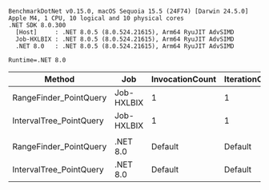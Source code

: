 ```

BenchmarkDotNet v0.15.0, macOS Sequoia 15.5 (24F74) [Darwin 24.5.0]
Apple M4, 1 CPU, 10 logical and 10 physical cores
.NET SDK 8.0.300
  [Host]     : .NET 8.0.5 (8.0.524.21615), Arm64 RyuJIT AdvSIMD
  Job-HXLBIX : .NET 8.0.5 (8.0.524.21615), Arm64 RyuJIT AdvSIMD
  .NET 8.0   : .NET 8.0.5 (8.0.524.21615), Arm64 RyuJIT AdvSIMD

Runtime=.NET 8.0  

```
| Method                  | Job        | InvocationCount | IterationCount | LaunchCount | UnrollFactor | WarmupCount | Mean       | Error     | StdDev    | Ratio |
|------------------------ |----------- |---------------- |--------------- |------------ |------------- |------------ |-----------:|----------:|----------:|------:|
| RangeFinder_PointQuery  | Job-HXLBIX | 1               | 1              | 1           | 1            | 1           | 114.459 μs |        NA | 0.0000 μs |  0.74 |
| IntervalTree_PointQuery | Job-HXLBIX | 1               | 1              | 1           | 1            | 1           | 154.770 μs |        NA | 0.0000 μs |  1.00 |
|                         |            |                 |                |             |              |             |            |           |           |       |
| RangeFinder_PointQuery  | .NET 8.0   | Default         | Default        | Default     | 16           | Default     |   2.588 μs | 0.0202 μs | 0.0179 μs |  0.12 |
| IntervalTree_PointQuery | .NET 8.0   | Default         | Default        | Default     | 16           | Default     |  21.371 μs | 0.1600 μs | 0.1497 μs |  1.00 |

